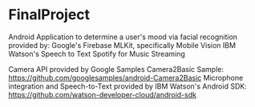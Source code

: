 # FinalProject

Android Application to determine a user's mood via facial recognition provided by: 
  Google's Firebase MLKit, specifically Mobile Vision
  IBM Watson's Speech to Text
  Spotify for Music Streaming
  
Camera API provided by Google Samples 
  Camera2Basic Sample: https://github.com/googlesamples/android-Camera2Basic
Microphone integration and Speech-to-Text provided by 
  IBM Watson's Android SDK: https://github.com/watson-developer-cloud/android-sdk
